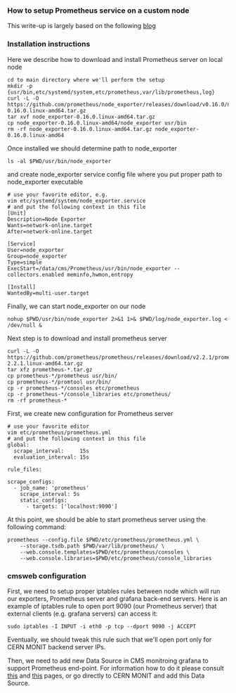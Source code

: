 ### How to setup Prometheus service on a custom node
This write-up is largely based on the following [blog](https://www.scaleway.com/docs/configure-prometheus-monitoring-with-grafana)


### Installation instructions
Here we describe how to download and install Prometheus server on local node
```
cd to main directory where we'll perform the setup
mkdir -p {usr/bin,etc/systemd/system,etc/prometheus,var/lib/prometheus,log}
curl -L -O https://github.com/prometheus/node_exporter/releases/download/v0.16.0/node_exporter-0.16.0.linux-amd64.tar.gz
tar xvf node_exporter-0.16.0.linux-amd64.tar.gz
cp node_exporter-0.16.0.linux-amd64/node_exporter usr/bin
rm -rf node_exporter-0.16.0.linux-amd64.tar.gz node_exporter-0.16.0.linux-amd64
```
Once installed we should determine path to node_exporter
```
ls -al $PWD/usr/bin/node_exporter
```
and create node_exporter service config file where you put proper path to node_exporter executable
```
# use your favorite editor, e.g.
vim etc/systemd/system/node_exporter.service
# and put the following context in this file
[Unit]
Description=Node Exporter
Wants=network-online.target
After=network-online.target

[Service]
User=node_exporter
Group=node_exporter
Type=simple
ExecStart=/data/cms/Prometheus/usr/bin/node_exporter --collectors.enabled meminfo,hwmon,entropy

[Install]
WantedBy=multi-user.target
```
Finally, we can start node_exporter on our node
```
nohup $PWD/usr/bin/node_exporter 2>&1 1>& $PWD/log/node_exporter.log < /dev/null &
```

Next step is to download and install prometheus server
```
curl -L -O https://github.com/prometheus/prometheus/releases/download/v2.2.1/prometheus-2.2.1.linux-amd64.tar.gz
tar xfz prometheus-*.tar.gz
cp prometheus-*/prometheus usr/bin/
cp prometheus-*/promtool usr/bin/
cp -r prometheus-*/consoles etc/prometheus
cp -r prometheus-*/console_libraries etc/prometheus/
rm -rf prometheus-*
```

First, we create new configuration for Prometheus server
```
# use your favorite editor
vim etc/prometheus/prometheus.yml
# and put the following context in this file
global:
  scrape_interval:     15s
  evaluation_interval: 15s

rule_files:

scrape_configs:
  - job_name: 'prometheus'
    scrape_interval: 5s
    static_configs:
      - targets: ['localhost:9090']
```

At this point, we should be able to start prometheus server using the following command:
```
prometheus --config.file $PWD/etc/prometheus/prometheus.yml \
    --storage.tsdb.path $PWD/var/lib/prometheus/ \
    --web.console.templates=$PWD/etc/prometheus/consoles \
    --web.console.libraries=$PWD/etc/prometheus/console_libraries
```

### cmsweb configuration
First, we need to setup proper iptables rules between node which will run our exporters, Prometheus server and grafana back-end servers. Here is an example of iptables rule to open port 9090 (our Prometheus server) that external clients (e.g. grafana servers) can access it:
```
sudo iptables -I INPUT -i eth0 -p tcp --dport 9090 -j ACCEPT
```
Eventually, we should tweak this rule such that we'll open port only for CERN MONIT backend server IPs.

Then, we need to add new Data Source in CMS monitroing grafana to support Prometheus end-point. For information how to do it please consult [this](https://prometheus.io/docs/visualization/grafana/) and [this](http://docs.grafana.org/features/datasources/prometheus/) pages, or go directly to CERN MONIT and add this Data Source.
